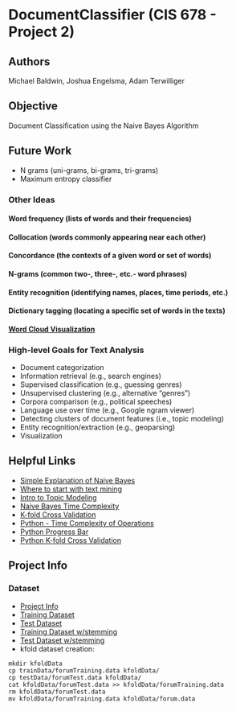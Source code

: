 # DocumentClassifier (CIS 678 - Project 2)

## Authors
Michael Baldwin, Joshua Engelsma, Adam Terwilliger

## Objective
Document Classification using the Naive Bayes Algorithm

## Future Work
- N grams (uni-grams, bi-grams, tri-grams)
- Maximum entropy classifier

### Other Ideas  
#### Word frequency (lists of words and their frequencies)  
#### Collocation (words commonly appearing near each other)   
#### Concordance (the contexts of a given word or set of words)  
#### N-grams (common two-, three-, etc.- word phrases)  
#### Entity recognition (identifying names, places, time periods, etc.)  
#### Dictionary tagging (locating a specific set of words in the texts)  
#### [Word Cloud Visualization](https://github.com/jasondavies/d3-cloud)

### High-level Goals for Text Analysis  
- Document categorization  
- Information retrieval (e.g., search engines)  
- Supervised classification (e.g., guessing genres)  
- Unsupervised clustering (e.g., alternative “genres”)  
- Corpora comparison (e.g., political speeches)  
- Language use over time (e.g., Google ngram viewer)  
- Detecting clusters of document features (i.e., topic modeling)   
- Entity recognition/extraction (e.g., geoparsing)  
- Visualization   

## Helpful Links
- [Simple Explanation of Naive Bayes](http://stackoverflow.com/questions/10059594/a-simple-explanation-of-naive-bayes-classification)   
- [Where to start with text mining](http://tedunderwood.com/2012/08/14/where-to-start-with-text-mining/)   
- [Intro to Topic Modeling](http://journalofdigitalhumanities.org/2-1/topic-modeling-a-basic-introduction-by-megan-r-brett/)
- [Naive Bayes Time Complexity](http://nlp.stanford.edu/IR-book/html/htmledition/naive-bayes-text-classification-1.html)
- [K-fold Cross Validation](https://www.cs.cmu.edu/~schneide/tut5/node42.html)
- [Python - Time Complexity of Operations](https://www.ics.uci.edu/~pattis/ICS-33/lectures/complexitypython.txt)
- [Python Progress Bar](https://github.com/WoLpH/python-progressbar)
- [Python K-fold Cross Validation](http://stackoverflow.com/questions/16379313/how-to-use-the-a-10-fold-cross-validation-with-naive-bayes-classifier-and-nltk)

## Project Info
### Dataset
- [Project Info](http://www.cis.gvsu.edu/~wolffe/courses/cs678/projects/project2.pdf)
- [Training Dataset](http://www.cis.gvsu.edu/~wolffe/courses/cs678/projects/forumTraining.data)
- [Test Dataset](http://www.cis.gvsu.edu/~wolffe/courses/cs678/projects/forumTest.data)
- [Training Dataset w/stemming](http://www.cis.gvsu.edu/~wolffe/courses/cs678/projects/forumTraining-stemmed.data)
- [Test Dataset w/stemming](http://www.cis.gvsu.edu/~wolffe/courses/cs678/projects/forumTest-stemmed.data)
- kfold dataset creation:
```
mkdir kfoldData
cp trainData/forumTraining.data kfoldData/
cp testData/forumTest.data kfoldData/
cat kfoldData/forumTest.data >> kfoldData/forumTraining.data
rm kfoldData/forumTest.data
mv kfoldData/forumTraining.data kfoldData/forum.data
```
